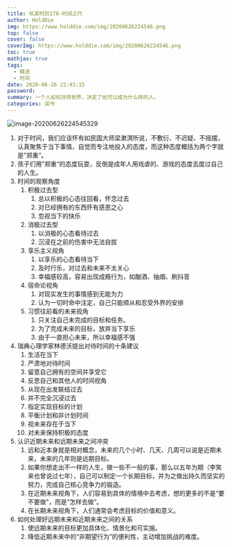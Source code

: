 ```yaml
---
title: 吼呆时刻178-时间之尺
author: HoldDie
img: https://www.holddie.com/img/20200626224546.png
top: false
cover: false
coverImg: https://www.holddie.com/img/20200626224546.png
toc: true
mathjax: true
tags:
  - 精进
  - 时间
date: 2020-06-26 22:43:15
password:
summary: 一个人如何对待世界，决定了他可以成为什么样的人。
categories: 读书
---
```


![image-20200626224545329](https://www.holddie.com/img/20200626224546.png)



1. 对于时间，我们应该怀有如民国大师梁漱溟所说，不敷衍、不迟疑、不摇摆，认真聚焦于当下事情，自觉而专注地投入的态度，而这种态度概括为两个字就是”郑重“。
2. 孩子们用”郑重“的态度玩耍，反倒是成年人用戏虐的、游戏的态度去度过自己的人生。
3. 时间的观察角度
   1. 积极过去型
      1. 总以积极的心态往回看，怀念过去
      2. 对已经拥有的东西怀有感恩之心
      3. 忽视当下的快乐
   2. 消极过去型
      1. 以消极的心态看待过去
      2. 沉浸在之前的伤害中无法自拔
   3. 享乐主义视角
      1. 以享乐的心态看待当下
      2. 及时行乐，对过去和未来不太关心
      3. 幸福感较高，容易出现成瘾行为，如酗酒、抽烟、刷抖音
   4. 宿命论视角
      1. 对现实发生的事情感到无能为力
      2. 认为一切时命中注定，自己只能顺从和忍受外界的安排
   5. 习惯往前看的未来视角
      1. 只关注自己未完成的目标和任务。
      2. 为了完成未来的目标，放弃当下享乐
      3. 由于一直担心未来，所以幸福感不强
4. 瑞典心理学家林德沃提出对待时间的十条建议
   1. 生活在当下
   2. 严肃地对待时间
   3. 留意自己拥有的空间并享受它
   4. 反思自己和其他人的时间视角
   5. 从现在出发联结过去
   6. 并不完全沉浸过去
   7. 指定实现目标的计划
   8. 平衡计划和非计划时间
   9. 视未来存在于当下
   10. 对未来保持积极的态度
5. 认识近期未来和远期未来之间冲突
   1. 远和近本身就是相对概念，未来的几个小时、几天、几周可以说是近期未来，未来的几年则是远期目标。
   2. 如果你想走出不一样的人生，做一些不一般的事，那么以五年为期（李笑来也曾说过七年），自己可以制定一个长期目标，并为之做出持久而坚实的努力，完成自己核心竞争力的锻造。
   3. 在近期未来视角下，人们容易到具体的情境中去考虑，想的更多的不是“要不要做”，而是“怎样去做”。
   4. 在长期未来视角下，人们通常会考虑目标的价值和意义。
6. 如何处理好远期未来和近期未来之间的关系
   1. 使远期未来的目标更加具体化、情景化和可实施。
   2. 降低近期未来中的“非期望行为”的便利性，主动增加挑战的难度。

